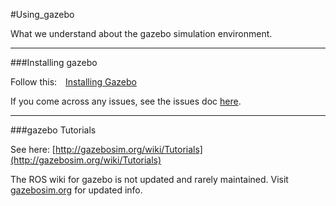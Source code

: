 #Using_gazebo

What we understand about the gazebo simulation environment.

-----------------

###Installing gazebo

<p>
<span style="margin-right:10px">Follow this:</span> <a href="http://gazebosim.org/wiki/1.9/install">Installing Gazebo</a>
</p>

If you come across any issues, see the issues doc [here](https://docs.google.com/document/d/1OsnD7rFXJDcYGi1VJESj43cr08V7GOLNI-skH8Boo-o/edit?usp=sharing).

------------------

###gazebo Tutorials

See here: [http://gazebosim.org/wiki/Tutorials](http://gazebosim.org/wiki/Tutorials)

The ROS wiki for gazebo is not updated and rarely maintained. Visit [gazebosim.org](http://gazebosim.org) for updated info.